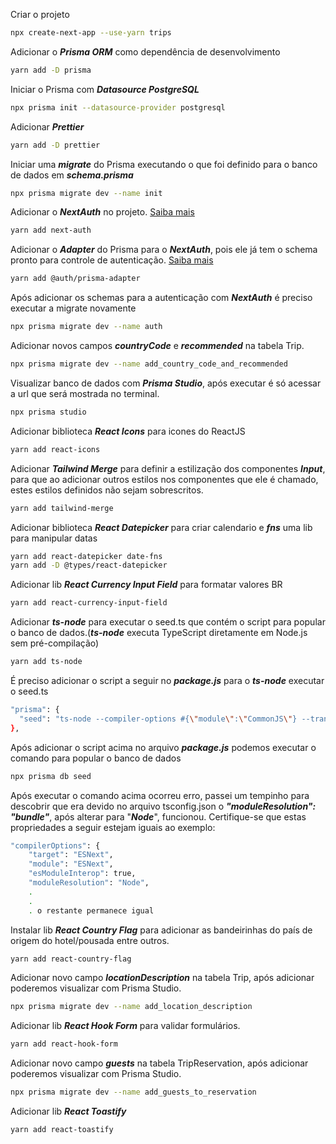 Criar o projeto

```bash
npx create-next-app --use-yarn trips
```

Adicionar o **_Prisma ORM_** como dependência de desenvolvimento

```bash
yarn add -D prisma
```

Iniciar o Prisma com **_Datasource PostgreSQL_**

```bash
npx prisma init --datasource-provider postgresql
```

Adicionar **_Prettier_**

```bash
yarn add -D prettier
```

Iniciar uma **_migrate_** do Prisma executando o que foi definido para o banco de dados em **_schema.prisma_**

```bash
npx prisma migrate dev --name init
```

Adicionar o **_NextAuth_** no projeto.
[Saiba mais](https://next-auth.js.org/getting-started/example)

```bash
yarn add next-auth
```

Adicionar o **_Adapter_** do Prisma para o **_NextAuth_**, pois ele já tem o schema pronto para controle de autenticação. [Saiba mais](https://authjs.dev/reference/adapter/prisma)

```bash
yarn add @auth/prisma-adapter
```

Após adicionar os schemas para a autenticação com **_NextAuth_** é preciso executar a migrate novamente

```bash
npx prisma migrate dev --name auth
```

Adicionar novos campos **_countryCode_** e **_recommended_** na tabela Trip.

```bash
npx prisma migrate dev --name add_country_code_and_recommended
```

Visualizar banco de dados com **_Prisma Studio_**, após executar é só acessar a url que será mostrada no terminal.

```bash
npx prisma studio
```

Adicionar biblioteca **_React Icons_** para icones do ReactJS

```bash
yarn add react-icons
```

Adicionar **_Tailwind Merge_** para definir a estilização dos componentes **_Input_**, para que ao adicionar outros estilos nos componentes que ele é chamado, estes estilos definidos não sejam sobrescritos.

```bash
yarn add tailwind-merge
```

Adicionar biblioteca **_React Datepicker_** para criar calendario e **_fns_** uma lib para manipular datas

```bash
yarn add react-datepicker date-fns
yarn add -D @types/react-datepicker
```

Adicionar lib **_React Currency Input Field_** para formatar valores BR

```bash
yarn add react-currency-input-field
```

Adicionar **_ts-node_** para executar o seed.ts que contém o script para popular o banco de dados.(**_ts-node_** executa TypeScript diretamente em Node.js sem pré-compilação)

```bash
yarn add ts-node
```

É preciso adicionar o script a seguir no **_package.js_** para o **_ts-node_** executar o seed.ts

```bash
"prisma": {
  "seed": "ts-node --compiler-options #{\"module\":\"CommonJS\"} --transpile-only src/lib/seed.ts"
},
```

Após adicionar o script acima no arquivo **_package.js_** podemos executar o comando para popular o banco de dados

```bash
npx prisma db seed
```

Após executar o comando acima ocorreu erro, passei um tempinho para descobrir que era devido no arquivo tsconfig.json o **_"moduleResolution": "bundle"_**, após alterar para "**_Node_**", funcionou. Certifique-se que estas propriedades a seguir estejam iguais ao exemplo:

```bash
"compilerOptions": {
    "target": "ESNext",
    "module": "ESNext",
    "esModuleInterop": true,
    "moduleResolution": "Node",
    .
    .
    . o restante permanece igual
```

Instalar lib **_React Country Flag_** para adicionar as bandeirinhas do país de origem do hotel/pousada entre outros.

```bash
yarn add react-country-flag
```

Adicionar novo campo **_locationDescription_** na tabela Trip, após adicionar poderemos visualizar com Prisma Studio.

```bash
npx prisma migrate dev --name add_location_description
```

Adicionar lib **_React Hook Form_** para validar formulários.

```bash
yarn add react-hook-form
```

Adicionar novo campo **_guests_** na tabela TripReservation, após adicionar poderemos visualizar com Prisma Studio.

```bash
npx prisma migrate dev --name add_guests_to_reservation
```

Adicionar lib **_React Toastify_**

```bash
yarn add react-toastify
```
